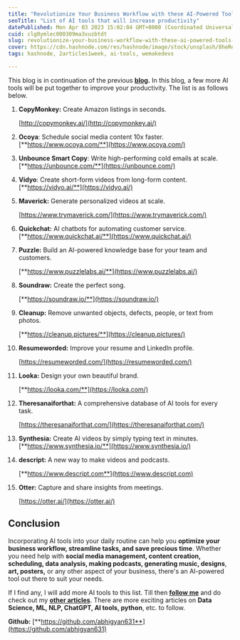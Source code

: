 ```yaml
---
title: "Revolutionize Your Business Workflow with these AI-Powered Tools: Part 2"
seoTitle: "List of AI tools that will increase productivity"
datePublished: Mon Apr 03 2023 15:02:04 GMT+0000 (Coordinated Universal Time)
cuid: clg0ymlec000309ma3xuzbtdt
slug: revolutionize-your-business-workflow-with-these-ai-powered-tools-part-2
cover: https://cdn.hashnode.com/res/hashnode/image/stock/unsplash/8heReYC6Zt0/upload/ec0925b4be01cc582e134c7f5c4f253c.jpeg
tags: hashnode, 2articles1week, ai-tools, wemakedevs

---
```


This blog is in continuation of the previous [**blog**](https://abhinaba621.hashnode.dev/revolutionize-your-business-workflow-with-these-ai-powered-tools)**.** In this blog, a few more AI tools will be put together to improve your productivity. The list is as follows below.

1. **CopyMonkey:** Create Amazon listings in seconds.
    
    [http://copymonkey.ai/](http://copymonkey.ai/)
    
2. **Ocoya**: Schedule social media content 10x faster. [**https://www.ocoya.com/**](https://www.ocoya.com/)
    
3. **Unbounce Smart Copy**: Write high-performing cold emails at scale. [**https://unbounce.com/**](https://unbounce.com/)
    
4. **Vidyo**: Create short-form videos from long-form content. [**https://vidyo.ai/**](https://vidyo.ai/)
    
5. **Maverick:** Generate personalized videos at scale.
    
    [https://www.trymaverick.com/](https://www.trymaverick.com/)
    
6. **Quickchat:** AI chatbots for automating customer service. [**https://www.quickchat.ai/**](https://www.quickchat.ai/)
    
7. **Puzzle:** Build an AI-powered knowledge base for your team and customers.
    
    [**https://www.puzzlelabs.ai/**](https://www.puzzlelabs.ai/)
    
8. **Soundraw:** Create the perfect song.
    
    [**https://soundraw.io/**](https://soundraw.io/)
    
9. **Cleanup:** Remove unwanted objects, defects, people, or text from photos.
    
    [**https://cleanup.pictures/**](https://cleanup.pictures/)
    
10. **Resumeworded:** Improve your resume and LinkedIn profile.
    
    [https://resumeworded.com/](https://resumeworded.com/)
    
11. **Looka:** Design your own beautiful brand.
    
    [**https://looka.com/**](https://looka.com/)
    
12. **Theresanaiforthat:** A comprehensive database of AI tools for every task.
    
    [https://theresanaiforthat.com/](https://theresanaiforthat.com/)
    
13. **Synthesia:** Create AI videos by simply typing text in minutes. [**https://www.synthesia.io/**](https://www.synthesia.io/)
    
14. **descript:** A new way to make videos and podcasts.
    
    [**https://www.descript.com**](https://www.descript.com)
    
15. **Otter:** Capture and share insights from meetings.
    
    [https://otter.ai/](https://otter.ai/)
    

## **Conclusion**

Incorporating AI tools into your daily routine can help you **optimize your business workflow, streamline tasks, and save precious time**. Whether you need help with **social media management, content creation, scheduling, data analysis, making podcasts, generating music, designs**, **art, posters,** or any other aspect of your business, there's an AI-powered tool out there to suit your needs.

If I find any, I will add more AI tools to this list. Till then [**follow me**](https://hashnode.com/@abhi631) and do check out my [**other articles**](https://abhinaba621.hashnode.dev/). There are more exciting articles on **Data Science, ML, NLP, ChatGPT, AI tools, python**, etc. to follow.

**Github:** [**https://github.com/abhigyan631**](https://github.com/abhigyan631)